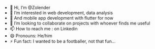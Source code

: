 - 👋 Hi, I’m @Zolender
- 👀 I’m interested in web development, data analysis
- 🌱 And mobile app development with flutter for now
- 💞️ I’m looking to collaborate on projects with whoever finds me useful
- 📫 How to reach me : on Linkedin
- 😄 Pronouns: He/him
- ⚡ Fun fact: I wanted to be a footballer, not that fun...

<!---
Zolender/Zolender is a ✨ special ✨ repository because its `README.md` (this file) appears on your GitHub profile.
You can click the Preview link to take a look at your changes.
--->

